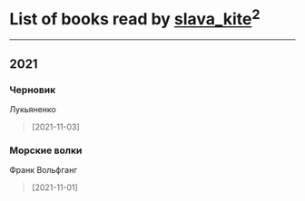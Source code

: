 # List of books read by [slava_kite](http://vk.com/id134671934)<sup>2</sup>
---

## 2021

### Черновик
Лукьяненко
> [2021-11-03] 


### Морские волки
Франк Вольфганг
> [2021-11-01] 



